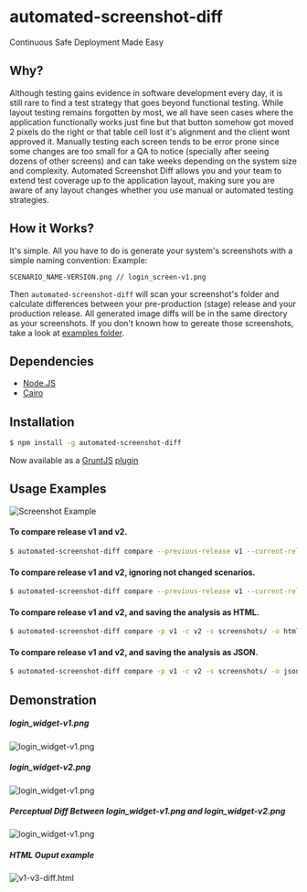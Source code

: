 automated-screenshot-diff
=========================

Continuous Safe Deployment Made Easy

## Why?
Although testing gains evidence in software development every day, it is still rare to find a test strategy that goes beyond functional testing. While layout testing remains forgotten by most, we all have seen cases where the application functionally works just fine but that button somehow got moved 2 pixels do the right or that table cell lost it's alignment and the client wont approved it. Manually testing each screen tends to be error prone since some changes are too small for a QA to notice (specially after seeing dozens of other screens) and can take weeks depending on the system size and complexity. Automated Screenshot Diff allows you and your team to extend test coverage up to the application layout, making sure you are aware of any layout changes whether you use manual or automated testing strategies.

## How it Works?
It's simple. All you have to do is generate your system's screenshots with a simple naming convention:
Example:
```
SCENARIO_NAME-VERSION.png // login_screen-v1.png
```
Then `automated-screenshot-diff` will scan your screenshot's folder 
and calculate differences between your pre-production (stage) release and your production release. All generated image diffs will be
in the same directory as your screenshots. If you don't known how to gereate those screenshots, take a look at [examples folder](https://github.com/igorescobar/automated-screenshot-diff/tree/master/examples).

## Dependencies
  * [Node.JS](http://nodejs.org/)
  * [Cairo](http://cairographics.org)

## Installation
```bash
$ npm install -g automated-screenshot-diff
```

Now available as a [GruntJS](http://gruntjs.com/) [plugin](https://npmjs.org/package/grunt-screenshot-diff)

## Usage Examples
![Screenshot Example](http://img580.imageshack.us/img580/5731/3bs.png)

#### To compare release v1 and v2.
```bash
$ automated-screenshot-diff compare --previous-release v1 --current-release v2 --source screenshots/
```
#### To compare release v1 and v2, ignoring not changed scenarios.
```bash
$ automated-screenshot-diff compare --previous-release v1 --current-release v2 --source screenshots/ --ignore-not-changed=true
```
#### To compare release v1 and v2, and saving the analysis as HTML.
```bash
$ automated-screenshot-diff compare -p v1 -c v2 -s screenshots/ -o html
```
#### To compare release v1 and v2, and saving the analysis as JSON.
```bash
$ automated-screenshot-diff compare -p v1 -c v2 -s screenshots/ -o json
```

## Demonstration
##### login_widget-v1.png
![login_widget-v1.png](http://img15.imageshack.us/img15/3887/bjwf.png)
##### login_widget-v2.png
![login_widget-v1.png](http://img823.imageshack.us/img823/3369/6ig7.png)
##### Perceptual Diff Between login_widget-v1.png and login_widget-v2.png
![login_widget-v1.png](http://img27.imageshack.us/img27/1710/7o7o.png)
##### HTML Ouput example
![v1-v3-diff.html](http://img90.imageshack.us/img90/782/ffp.png)
